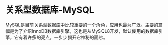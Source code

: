 # 关系型数据库-MySQL

MySQL是目前关系型数据库中比较重要的一个角色，应用也最为广泛。主要的篇幅是为了介绍InnoDB数据库引擎，这也是从MySQL8开发，默认使用的数据库引擎，它有着许多的亮点，一步步揭开它神秘的面纱。




